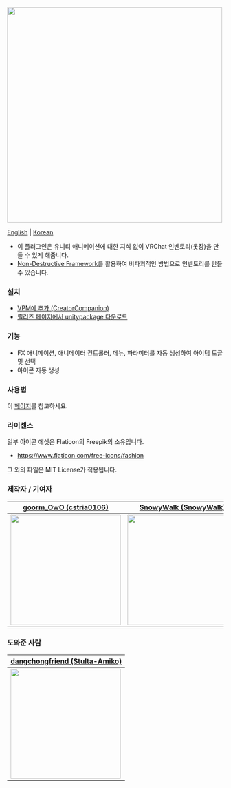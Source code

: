 <img src="https://github.com/cstria0106/OneClickInventory/assets/11474150/927d3500-e3e9-4566-94e1-c1b743adc2dc" style="width: 500px;">

[English](https://github.com/cstria0106/OneClickInventory/blob/main/README.md) | [Korean](https://github.com/cstria0106/OneClickInventory/blob/main/README.ko.md)

- 이 플러그인은 유니티 애니메이션에 대한 지식 없이 VRChat 인벤토리(옷장)을 만들 수 있게 해줍니다.
- [Non-Destructive Framework](https://github.com/bdunderscore/ndmf)를 활용하여 비파괴적인 방법으로 인벤토리를 만들 수 있습니다.

### 설치

- [VPM에 추가 (CreatorCompanion)](https://cstria0106.github.io/vpm-repos/)
- [릴리즈 페이지에서 unitypackage 다운로드](https://github.com/cstria0106/OneClickInventory/releases)

### 기능

- FX 애니메이션, 애니메이터 컨트롤러, 메뉴, 파라미터를 자동 생성하여 아이템 토글 및 선택
- 아이콘 자동 생성

### 사용법

이 [페이지](https://github.com/cstria0106/OneClickInventory/blob/main/docs/how-to-use.ko.md)를 참고하세요.

### 라이센스

일부 아이콘 에셋은 Flaticon의 Freepik의 소유입니다.

- https://www.flaticon.com/free-icons/fashion

그 외의 파일은 MIT License가 적용됩니다.

### 제작자 / 기여자
|[goorm_OwO (cstria0106)](https://github.com/cstria0106)|[SnowyWalk (SnowyWalk)](https://github.com/SnowyWalk)|
|---|---|
|<img width="256px" src="https://github.com/cstria0106/OneClickInventory/assets/11474150/a7913ee7-17ec-4dce-adf0-fed6ef04d0aa"></img>|<img width="256px" src="https://github.com/cstria0106/OneClickInventory/assets/11474150/3611be85-cfde-404a-ab67-5a4a53ff26be"></img>

### 도와준 사람
|[dangchongfriend (Stulta-Amiko)](https://github.com/Stulta-Amiko)|
|---|
|<img width="256px" src="https://github.com/cstria0106/OneClickInventory/assets/11474150/d26e1d65-a45e-444c-b202-f0aaafa5dab4"></img>|
